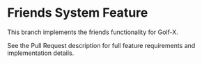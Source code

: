 # Friends System Feature

This branch implements the friends functionality for Golf-X.

See the Pull Request description for full feature requirements and implementation details.